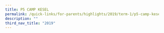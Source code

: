 ```yaml
---
title: P5 CAMP KESEL
permalink: /quick-links/for-parents/highlights/2019/term-1/p5-camp-kesel
description: ""
third_nav_title: "2019"
---
```

